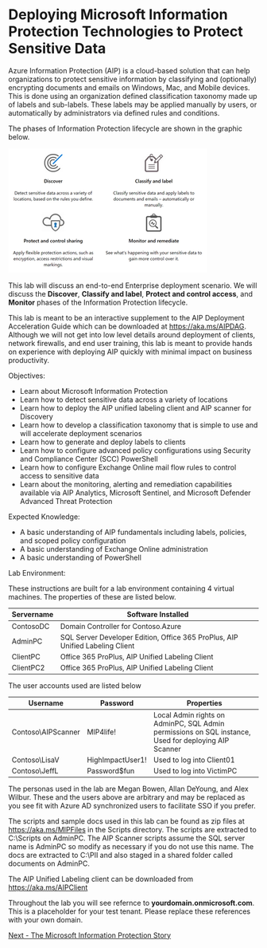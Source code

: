# Deploying Microsoft Information Protection Technologies to Protect Sensitive Data

Azure Information Protection (AIP) is a cloud-based solution that can help organizations to protect sensitive information by classifying and (optionally) encrypting documents and emails on Windows, Mac, and Mobile devices. This is done using an organization defined classification taxonomy made up of labels and sub-labels. These labels may be applied manually by users, or automatically by administrators via defined rules and conditions.

The phases of Information Protection lifecycle are shown in the graphic below.  

![Phases.png](./media/Phases.png) 

This lab will discuss an end-to-end Enterprise deployment scenario. We will discuss the **Discover**, **Classify and label**, **Protect and control access**, and **Monitor** phases of the Information Protection lifecycle. 

This lab is meant to be an interactive supplement to the AIP Deployment Acceleration Guide which can be downloaded at <copy>https://aka.ms/AIPDAG</copy>.  Although we will not get into low level details around deployment of clients, network firewalls, and end user training, this lab is meant to provide hands on experience with deploying AIP quickly with minimal impact on business productivity.

Objectives:

 - Learn about Microsoft Information Protection
 - Learn how to detect sensitive data across a variety of locations
 - Learn how to deploy the AIP unified labeling client and AIP scanner for Discovery
 - Learn how to develop a classification taxonomy that is simple to use and will accelerate deployment scenarios
 - Learn how to generate and deploy labels to clients 
 - Learn how to configure advanced policy configurations using Security and Compliance Center (SCC) PowerShell
 - Learn how to configure Exchange Online mail flow rules to control access to sensitive data
 - Learn about the monitoring, alerting and remediation capabilities available via AIP Analytics, Microsoft Sentinel, and Microsoft Defender Advanced Threat Protection

Expected Knowledge:

 - A basic understanding of AIP fundamentals including labels, policies, and scoped policy configuration
 - A basic understanding of Exchange Online administration
 - A basic understanding of PowerShell

Lab Environment:

These instructions are built for a lab environment containing 4 virtual machines.  The properties of these are listed below.

Servername | Software Installed
-|-
ContosoDC | Domain Controller for Contoso.Azure
AdminPC | SQL Server Developer Edition, Office 365 ProPlus, AIP Unified Labeling Client
ClientPC | Office 365 ProPlus, AIP Unified Labeling Client
ClientPC2 | Office 365 ProPlus, AIP Unified Labeling Client

The user accounts used are listed below

Username|Password|Properties
-|-|-
Contoso\AIPScanner|MIP4life!|Local Admin rights on AdminPC, SQL Admin permissions on SQL instance, Used for deploying AIP Scanner
Contoso\LisaV|HighImpactUser1!|Used to log into Client01
Contoso\JeffL|Password$fun|Used to log into VictimPC

The personas used in the lab are Megan Bowen, Allan DeYoung, and Alex Wilbur.  These and the users above are arbitrary and may be replaced as you see fit with Azure AD synchronized users to facilitate SSO if you prefer.

The scripts and sample docs used in this lab can be found as zip files at https://aka.ms/MIPFiles in the Scripts directory.  The scripts are extracted to C:\Scripts on AdminPC. The AIP Scanner scripts assume the SQL server name is AdminPC so modify as necessary if you do not use this name.  The docs are extracted to C:\PII and also staged in a shared folder called documents on AdminPC.

The AIP Unified Labeling client can be downloaded from https://aka.ms/AIPClient

Throughout the lab you will see refernce to **yourdomain.onmicrosoft.com**. This is a placeholder for your test tenant.  Please replace these references with your own domain.

[Next - The Microsoft Information Protection Story](0.MIP.md)
